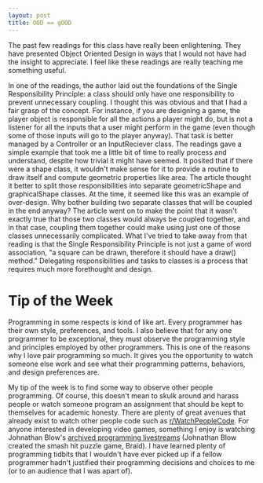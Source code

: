 ```yaml
---
layout: post
title: OOD == gOOD
---
```


The past few readings for this class have really been enlightening. They have presented Object Oriented Design in ways that I would not have had the insight to appreciate. I feel like these readings are really teaching me something useful. 

In one of the readings, the author laid out the foundations of the Single 
Responsibility Principle: a class should only have one responsibility to prevent
unnecessary coupling. I thought this was obvious and that I had a fair grasp of the
concept. For instance, if you are designing a game, 
the player object is responsible for all the actions a player might do,
but is not a listener for all the inputs that a user might perform in the game
(even though some of those inputs will go to the player anyway). 
That task is better managed by a Controller or an InputReciever class.
The readings gave a simple example that took me a little
bit of time to really process and understand, despite how trivial it might have
seemed. It posited that if there were a shape class, it wouldn't make sense
for it to provide a routine to draw itself and compute geometric properties
like area. The article thought it better to split those responsibilities into
separate geometricShape and graphicalShape classes.
At the time, it seemed like this was an example of over-design. Why bother building two
separate classes that will be coupled in the end anyway? The article went on
to make the point that it wasn't exactly true that those two classes would always be
coupled together, and in that case, coupling them together could make using just one of those
classes unnecessarily complicated. What I've tried to take away from that reading
is that the Single Responsibility Principle is not just a game of word association, "a square can be drawn, therefore it should have a draw() method." Delegating
responsibilities and tasks to classes is a process that requires much more forethought
and design.

# Tip of the Week

Programming in some respects is kind of like art. Every programmer has their own
style, preferences, and tools. I also believe that for any one
programmer to be exceptional, they must observe the programming style and principles
employed by other programmers. This is one of the reasons why I love pair programming
so much. It gives you the opportunity to watch someone else work and see what their
programming patterns, behaviors, and design preferences are. 

My tip of the week is to find some way to observe other people programming. Of
course, this doesn't mean to skulk around and harass people 
or watch someone program an assignment that should be kept to themselves
for academic honesty. There are plenty of great avenues that already exist to watch
other people code such as [r/WatchPeopleCode](http://www.reddit.com/r/watchpeoplecode).
For anyone interested in developing video games, something I enjoy is watching Johnathan Blow's [archived programming livestreams](https://www.youtube.com/user/jblow888/videos) (Johnathan Blow created the
smash hit puzzle game, Braid). I have learned plenty of programming tidbits that I wouldn't
have ever picked up if a fellow programmer hadn't justified their programming
decisions and choices to me (or to an audience that I was apart of). 
